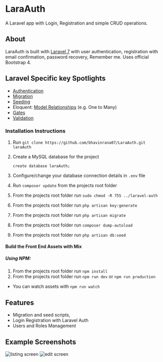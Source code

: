 # LaraAuth

A Laravel app with Login, Registration and simple CRUD operations. 
## About

LaraAuth is built with [Laravel 7](https://laravel.com/docs/7.x/authentication) with user authentication, registration with email confirmation, password recovery, Remember me. Uses official Bootstrap 4.

## Laravel Specific key Spotlights
- [Authentication](https://laravel.com/docs/7.x/authentication#introduction)
- [Migration](https://laravel.com/docs/7.x/migrations)
- [Seeding](https://laravel.com/docs/7.x/seeding)
- Eloquent: [Model Relationships](https://laravel.com/docs/7.x/eloquent-relationships) (e.g. One to Many)
- [Gates](https://laravel.com/docs/7.x/authorization#gates)
- [Validation](https://laravel.com/docs/7.x/validation)

### Installation Instructions
1. Run `git clone https://github.com/bhavinrana07/LaraAuth.git laraAuth`
2. Create a MySQL database for the project
    
     ```create database laraAuth;```
     
4. Configure/change your database connection details in `.env` file
5. Run `composer update` from the projects root folder

7. From the projects root folder run `sudo chmod -R 755 ../laravel-auth`
8. From the projects root folder run `php artisan key:generate`
9. From the projects root folder run `php artisan migrate`
10. From the projects root folder run `composer dump-autoload`
11. From the projects root folder run `php artisan db:seed`

#### Build the Front End Assets with Mix
##### Using NPM:
1. From the projects root folder run `npm install`
2. From the projects root folder run `npm run dev` or `npm run production`
  * You can watch assets with `npm run watch`


## Features
- Migration and seed scripts, 
- Login Registration with Laravel Auth
- Users and Roles Management 

## Example Screenshots
![listing screen](listing_screen.png)
![edit screen](edit_screen.png)




